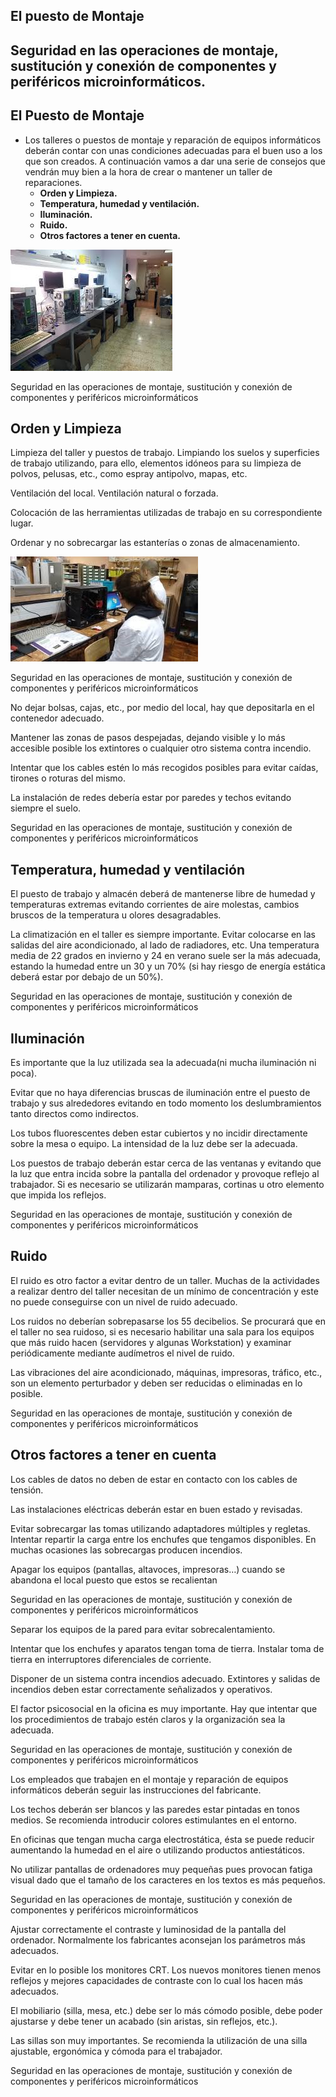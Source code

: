 ## El puesto de Montaje

## Seguridad en las operaciones de montaje, sustitución y conexión de componentes y periféricos microinformáticos.

## El Puesto de Montaje

* Los talleres o puestos de montaje y reparación de equipos informáticos deberán contar con unas condiciones adecuadas para el buen uso a los que son creados\. A continuación vamos a dar una serie de consejos que vendrán muy bien a la hora de crear o mantener un taller de reparaciones\.
  * __Orden y Limpieza\.__
  * __Temperatura, humedad y ventilación\.__
  * __Iluminación\.__
  * __Ruido\.__
  * __Otros factores a tener en cuenta\.__

![](img/4_El_puesto_de_montaje0.png)

Seguridad en las operaciones de montaje, sustitución y conexión de componentes y periféricos microinformáticos

## Orden y Limpieza

Limpieza del taller y puestos de trabajo\. Limpiando los suelos y superficies de trabajo utilizando, para ello, elementos idóneos para su limpieza de polvos, pelusas, etc\., como espray antipolvo,  mapas, etc\.

Ventilación del local\. Ventilación natural o forzada\.

Colocación de las herramientas utilizadas de trabajo en su correspondiente lugar\.

Ordenar y no sobrecargar las estanterías o zonas de almacenamiento\.

![](img/4_El_puesto_de_montaje1.jpg)

Seguridad en las operaciones de montaje, sustitución y conexión de componentes y periféricos microinformáticos

No dejar bolsas, cajas, etc\., por medio del local, hay que depositarla en el contenedor adecuado\.

Mantener las zonas de pasos despejadas, dejando visible y lo más accesible posible los extintores o cualquier otro sistema contra incendio\.

Intentar que los cables estén lo más recogidos posibles para evitar caídas, tirones o roturas del mismo\.

La instalación de redes debería estar por paredes y techos evitando siempre el suelo\.

Seguridad en las operaciones de montaje, sustitución y conexión de componentes y periféricos microinformáticos

## Temperatura, humedad y ventilación

El puesto de trabajo y almacén deberá de mantenerse libre de humedad y temperaturas extremas evitando corrientes de aire molestas, cambios bruscos de la temperatura u olores desagradables\.

La climatización en el taller es siempre importante\. Evitar colocarse en las salidas del aire acondicionado, al lado de radiadores, etc\. Una temperatura media de 22 grados en invierno y 24 en verano suele ser la más adecuada, estando la humedad entre un 30 y un 70% \(si hay riesgo de energía estática deberá estar por debajo de un 50%\)\.

Seguridad en las operaciones de montaje, sustitución y conexión de componentes y periféricos microinformáticos

## Iluminación

Es importante que la luz utilizada sea la adecuada\(ni mucha iluminación ni poca\)\.

Evitar que no haya diferencias bruscas de iluminación entre el puesto de trabajo y sus alrededores evitando en todo momento los deslumbramientos tanto directos como indirectos\.

Los tubos fluorescentes deben estar cubiertos y no incidir directamente sobre la mesa o equipo\. La intensidad de la luz debe ser la adecuada\.

Los puestos de trabajo deberán estar cerca de las ventanas y evitando que la luz que entra incida sobre la pantalla del ordenador y provoque reflejo al trabajador\. Si es necesario se utilizarán mamparas, cortinas u otro elemento que impida los reflejos\.

Seguridad en las operaciones de montaje, sustitución y conexión de componentes y periféricos microinformáticos

## Ruido

El ruido es otro factor a evitar dentro de un taller\. Muchas de la actividades a realizar dentro del taller necesitan de un mínimo de concentración y este no puede conseguirse con un nivel de ruido adecuado\.

Los ruidos no deberían sobrepasarse los 55 decibelios\. Se procurará que en el taller no sea ruidoso, si es necesario habilitar una sala para los equipos que más ruido hacen \(servidores y algunas Workstation\) y examinar periódicamente mediante audímetros el nivel de ruido\.

Las vibraciones del aire acondicionado, máquinas, impresoras, tráfico, etc\., son un elemento perturbador y deben ser reducidas o eliminadas en lo posible\.

Seguridad en las operaciones de montaje, sustitución y conexión de componentes y periféricos microinformáticos

## Otros factores a tener en cuenta

Los cables de datos no deben de estar en contacto con los cables de tensión\.

Las instalaciones eléctricas deberán estar en buen estado y revisadas\.

Evitar sobrecargar las tomas utilizando adaptadores múltiples y regletas\. Intentar repartir la carga entre los enchufes que tengamos disponibles\. En muchas ocasiones las sobrecargas producen incendios\.

Apagar los equipos \(pantallas, altavoces, impresoras…\) cuando se abandona el local puesto que estos se recalientan

Seguridad en las operaciones de montaje, sustitución y conexión de componentes y periféricos microinformáticos

Separar los equipos de la pared para evitar sobrecalentamiento\.

Intentar que los enchufes y aparatos tengan toma de tierra\. Instalar toma de tierra en interruptores diferenciales de corriente\.

Disponer de un sistema contra incendios adecuado\. Extintores y salidas de incendios deben  estar correctamente señalizados y operativos\.

El factor psicosocial en la oficina es muy importante\. Hay que intentar que los procedimientos de trabajo estén claros y la organización sea la adecuada\.

Seguridad en las operaciones de montaje, sustitución y conexión de componentes y periféricos microinformáticos

Los empleados que trabajen en el montaje y reparación de equipos informáticos deberán seguir las instrucciones del fabricante\.

Los techos deberán ser blancos y las paredes estar pintadas en tonos medios\. Se recomienda introducir colores estimulantes en el entorno\.

En oficinas que tengan mucha carga electrostática, ésta se puede reducir aumentando la humedad en el aire o utilizando productos antiestáticos\.

No utilizar pantallas de ordenadores muy pequeñas pues provocan fatiga  visual dado que el tamaño de los caracteres en los textos es más pequeños\.

Seguridad en las operaciones de montaje, sustitución y conexión de componentes y periféricos microinformáticos

Ajustar correctamente el contraste y luminosidad de la pantalla del ordenador\. Normalmente los fabricantes aconsejan los parámetros más adecuados\.

Evitar en lo posible los monitores CRT\. Los nuevos monitores tienen menos reflejos  y mejores capacidades de contraste con lo cual los hacen más adecuados\.

El mobiliario \(silla, mesa, etc\.\) debe ser lo más cómodo posible, debe poder ajustarse y debe tener un acabado \(sin aristas, sin reflejos, etc\.\)\.

Las sillas son muy importantes\. Se recomienda la utilización de una silla ajustable, ergonómica y cómoda para el trabajador\.

Seguridad en las operaciones de montaje, sustitución y conexión de componentes y periféricos microinformáticos


